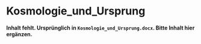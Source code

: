 # Kosmologie_und_Ursprung

**Inhalt fehlt. Ursprünglich in `Kosmologie_und_Ursprung.docx`. Bitte Inhalt hier ergänzen.**
